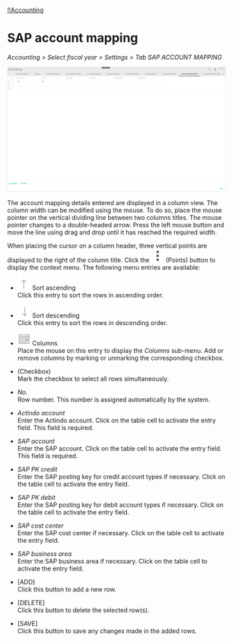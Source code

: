 [!!Accounting](RetailSuiteAccounting)

# SAP account mapping

*Accounting > Select fiscal year > Settings > Tab SAP ACCOUNT MAPPING*

![SAP account mapping](/Assets/Screenshots/RetailSuiteAccounting/Settings/SAPAccountMapping/SAPAccountMapping02.png "[SAP account mapping]")


The account mapping details entered are displayed in a column view. The column width can be modified using the mouse. To do so, place the mouse pointer on the vertical dividing line between two columns titles. The mouse pointer changes to a double-headed arrow. Press the left mouse button and move the line using drag and drop until it has reached the required width.


When placing the cursor on a column header, three vertical points are displayed to the right of the column title. Click the ![Points](/Assets/Icons/Points02.png "[Points]") (Points) button to display the context menu. The following menu entries are available:

- ![Sort ascending](/Assets/Icons/SortAscending.png "[Sort ascending]") Sort ascending  
  Click this entry to sort the rows in ascending order.
- ![Sort descending](/Assets/Icons/SortDescending.png "[Sort descending]") Sort descending  
  Click this entry to sort the rows in descending order.
- ![Columns](/Assets/Icons/Columns02.png "[Columns]") Columns  
  Place the mouse on this entry to display the *Columns* sub-menu. Add or remove columns by marking or unmarking the corresponding checkbox.


- (Checkbox)    
Mark the checkbox to select all rows simultaneously.

- *No.*  
Row number. This number is assigned automatically by the system.

- *Actindo account*  
Enter the Actindo account. Click on the table cell to activate the entry field. This field is required.

- *SAP account*  
Enter the SAP account. Click on the table cell to activate the entry field. This field is required.

- *SAP PK credit*  
Enter the SAP posting key for credit account types if necessary. Click on the table cell to activate the entry field.

- *SAP PK debit*  
Enter the SAP posting key for debit account types if necessary. Click on the table cell to activate the entry field.

- *SAP cost center*  
Enter the SAP cost center if necessary. Click on the table cell to activate the entry field.

- *SAP business area*  
Enter the SAP business area if necessary. Click on the table cell to activate the entry field.

[comment]: <> (BS Soll/Haben = Basic Set oder Büchungsschlüssel, EN = Posting key?)


- [ADD]  
Click this button to add a new row.

- [DELETE]  
Click this button to delete the selected row(s).

- [SAVE]  
Click this button to save any changes made in the added rows.
